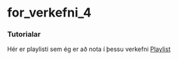 # for_verkefni_4

### Tutorialar
Hér er playlisti sem ég er að nota í þessu verkefni [Playlist](https://www.youtube.com/watch?v=on9nwbZngyw&index=1&list=PLPV2KyIb3jR6TFcFuzI2bB7TMNIIBpKMQ)
